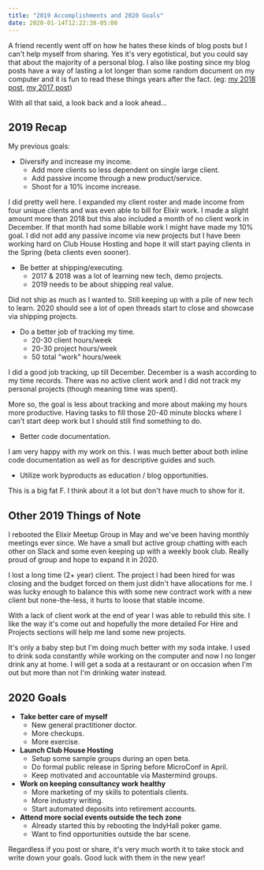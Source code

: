 ```yaml
---
title: "2019 Accomplishments and 2020 Goals"
date: 2020-01-14T12:22:38-05:00
---
```


A friend recently went off on how he hates these kinds of blog posts but I can't help myself from sharing. Yes it's very egotistical, but you could say that about the majority of a personal blog. I also like posting since my blog posts have a way of lasting a lot longer than some random document on my computer and it is fun to read these things years after the fact. (eg: [my 2018 post](http://mikezornek.com/posts/2019/1/2018-retrospective-2019-goals/), [my 2017 post](/posts/2018/1/2017-retrospective/))

With all that said, a look back and a look ahead...

## 2019 Recap

My previous goals:

* Diversify and increase my income.
	* Add more clients so less dependent on single large client.
	* Add passive income through a new product/service.
	* Shoot for a 10% income increase.

I did pretty well here. I expanded my client roster and made income from four unique clients and was even able to bill for Elixir work. I made a slight amount more than 2018 but this also included a month of no client work in December. If that month had some billable work I might have made my 10% goal. I did not add any passive income via new projects but I have been working hard on Club House Hosting and hope it will start paying clients in the Spring (beta clients even sooner).

* Be better at shipping/executing.
	* 2017 & 2018 was a lot of learning new tech, demo projects.
	* 2019 needs to be about shipping real value.

Did not ship as much as I wanted to. Still keeping up with a pile of new tech to learn. 2020 should see a lot of open threads start to close and showcase via shipping projects.

* Do a better job of tracking my time.
	* 20-30 client hours/week
	* 20-30 project hours/week
	* 50 total "work" hours/week

I did a good job tracking, up till December. December is a wash according to my time records. There was no active client work and I did not track my personal projects (though meaning time was spent).

More so, the goal is less about tracking and more about making my hours more productive. Having tasks to fill those 20-40 minute blocks where I can't start deep work but I should still find something to do.

* Better code documentation.

I am very happy with my work on this. I was much better about both inline code documentation as well as for descriptive guides and such. 
 
* Utilize work byproducts as education / blog opportunities.

This is a big fat F. I think about it a lot but don't have much to show for it.

## Other 2019 Things of Note

I rebooted the Elixir Meetup Group in May and we've been having monthly meetings ever since. We have a small but active group chatting with each other on Slack and some even keeping up with a weekly book club. Really proud of group and hope to expand it in 2020.

I lost a long time (2+ year) client. The project I had been hired for was closing and the budget forced on them just didn't have allocations for me. I was lucky enough to balance this with some new contract work with a new client but none-the-less, it hurts to loose that stable income.

With a lack of client work at the end of year I was able to rebuild this site. I like the way it's come out and hopefully the more detailed For Hire and Projects sections will help me land some new projects. 

It's only a baby step but I'm doing much better with my soda intake. I used to drink soda constantly while working on the computer and now I no longer drink any at home. I will get a soda at a restaurant or on occasion when I'm out but more than not I'm drinking water instead.

## 2020 Goals

* **Take better care of myself**
	* New general practitioner doctor.
	* More checkups.
	* More exercise. 
* **Launch Club House Hosting**
	* Setup some sample groups during an open beta.
	* Do formal public release in Spring before MicroConf in April.
	* Keep motivated and accountable via Mastermind groups.
* **Work on keeping consultancy work healthy**
	* More marketing of my skills to potentials clients.
	* More industry writing.
	* Start automated deposits into retirement accounts.
* **Attend more social events outside the tech zone**
	* Already started this by rebooting the IndyHall poker game.
	* Want to find opportunities outside the bar scene.

Regardless if you post or share, it's very much worth it to take stock and write down your goals. Good luck with them in the new year!

